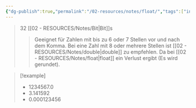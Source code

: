 ```yaml
---
{"dg-publish":true,"permalink":"/02-resources/notes/float/","tags":["informatik/code","speicher"],"noteIcon":"","updated":"2025-10-29T12:59:06.061+01:00"}
---
```


>32 [[02 - RESOURCES/Notes/Bit\|Bit]]s
>>Geeignet für Zahlen mit bis zu 6 oder 7 Stellen vor und nach dem Komma.
>>Bei eine Zahl mit 8 oder mehrere Stellen ist [[02 - RESOURCES/Notes/double\|double]] zu empfehlen. Da bei [[02 - RESOURCES/Notes/float\|float]] ein Verlust ergibt (Es wird gerundet). 


>[!example] 
>- 1234567.0
>- 3.141592
>- 0.000123456